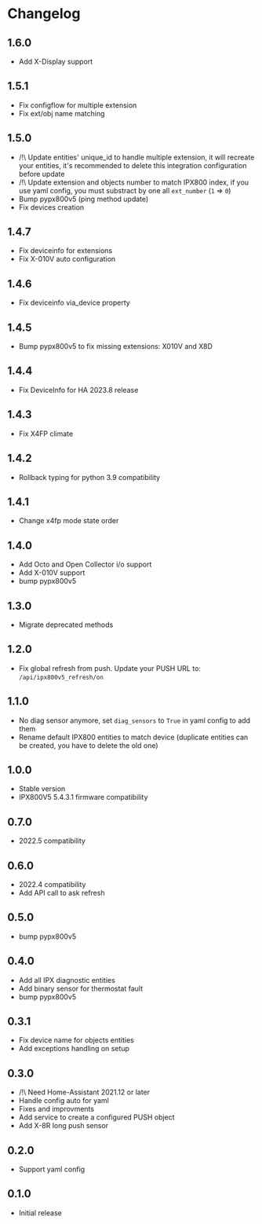 # Changelog

## 1.6.0

- Add X-Display support

## 1.5.1

- Fix configflow for multiple extension
- Fix ext/obj name matching

## 1.5.0

- /!\ Update entities' unique_id to handle multiple extension, it will recreate your entities, it's recommended to delete this integration configuration before update
- /!\ Update extension and objects number to match IPX800 index, if you use yaml config, you must substract by one all `ext_number` (`1` => `0`)
- Bump pypx800v5 (ping method update)
- Fix devices creation

## 1.4.7

- Fix deviceinfo for extensions
- Fix X-010V auto configuration

## 1.4.6

- Fix deviceinfo via_device property

## 1.4.5

- Bump pypx800v5 to fix missing extensions: X010V and X8D

## 1.4.4

- Fix DeviceInfo for HA 2023.8 release

## 1.4.3

- Fix X4FP climate

## 1.4.2

- Rollback typing for python 3.9 compatibility

## 1.4.1

- Change x4fp mode state order

## 1.4.0

- Add Octo and Open Collector i/o support
- Add X-010V support
- bump pypx800v5

## 1.3.0

- Migrate deprecated methods

## 1.2.0

- Fix global refresh from push. Update your PUSH URL to: `/api/ipx800v5_refresh/on`

## 1.1.0

- No diag sensor anymore, set `diag_sensors` to `True` in yaml config to add them
- Rename default IPX800 entities to match device (duplicate entities can be created, you have to delete the old one)

## 1.0.0

- Stable version
- IPX800V5 5.4.3.1 firmware compatibility

## 0.7.0

- 2022.5 compatibility

## 0.6.0

- 2022.4 compatibility
- Add API call to ask refresh

## 0.5.0

- bump pypx800v5

## 0.4.0

- Add all IPX diagnostic entities
- Add binary sensor for thermostat fault
- bump pypx800v5

## 0.3.1

- Fix device name for objects entities
- Add exceptions handling on setup

## 0.3.0

- /!\ Need Home-Assistant 2021.12 or later
- Handle config auto for yaml
- Fixes and improvments
- Add service to create a configured PUSH object
- Add X-8R long push sensor

## 0.2.0

- Support yaml config

## 0.1.0

- Initial release

